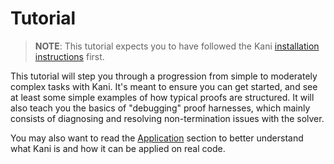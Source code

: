 # Tutorial

> **NOTE**: This tutorial expects you to have followed the Kani [installation instructions](./install-guide.md) first.

This tutorial will step you through a progression from simple to moderately complex tasks with Kani.
It's meant to ensure you can get started, and see at least some simple examples of how typical proofs are structured.
It will also teach you the basics of "debugging" proof harnesses, which mainly consists of diagnosing and resolving non-termination issues with the solver.

You may also want to read the [Application](./application.md) section to better
understand what Kani is and how it can be applied on real code.
